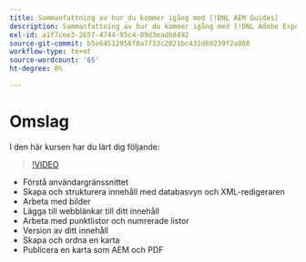 ```yaml
---
title: Sammanfattning av hur du kommer igång med [!DNL AEM Guides]
description: Sammanfattning av hur du kommer igång med [!DNL Adobe Experience Manager Guides]
exl-id: a1f7cee3-2657-4744-95c4-09d3eadb8492
source-git-commit: b5e64512956f0a7f33c2021bc431d69239f2a088
workflow-type: tm+mt
source-wordcount: '65'
ht-degree: 0%

---
```


# Omslag

I den här kursen har du lärt dig följande:

>[!VIDEO](https://video.tv.adobe.com/v/336660?quality=12&learn=on)

- Förstå användargränssnittet
- Skapa och strukturera innehåll med databasvyn och XML-redigeraren
- Arbeta med bilder
- Lägga till webblänkar till ditt innehåll
- Arbeta med punktlistor och numrerade listor
- Version av ditt innehåll
- Skapa och ordna en karta
- Publicera en karta som AEM och PDF

